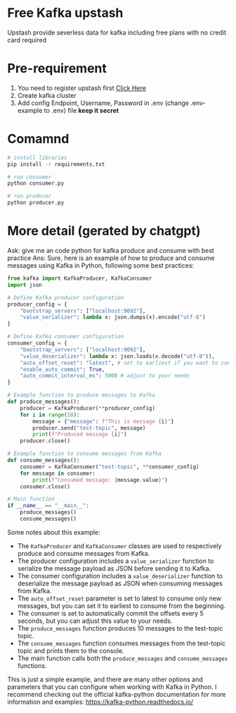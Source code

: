 # Free Kafka upstash

Upstash provide severless data for kafka including free plans with no credit card required

# Pre-requirement

1. You need to register upstash first [Click Here](https://upstash.com/)
2. Create kafka cluster
3. Add config Endpoint, Username, Password in .env (change .env-example to .env) file **keep it secret**

# Comamnd

```bash
# install libraries
pip install -r requirements.txt

# run consumer
python consumer.py

# run producer
python producer.py
```

# More detail (gerated by chatgpt)

Ask: give me an code python for kafka produce and consume with best practice
Ans: Sure, here is an example of how to produce and consume messages using Kafka in Python, following some best practices:

```python
from kafka import KafkaProducer, KafkaConsumer
import json

# Define Kafka producer configuration
producer_config = {
    "bootstrap_servers": ["localhost:9092"],
    "value_serializer": lambda x: json.dumps(x).encode("utf-8")
}

# Define Kafka consumer configuration
consumer_config = {
    "bootstrap_servers": ["localhost:9092"],
    "value_deserializer": lambda x: json.loads(x.decode("utf-8")),
    "auto_offset_reset": "latest", # set to earliest if you want to consume from the beginning
    "enable_auto_commit": True,
    "auto_commit_interval_ms": 5000 # adjust to your needs
}

# Example function to produce messages to Kafka
def produce_messages():
    producer = KafkaProducer(**producer_config)
    for i in range(10):
        message = {"message": f"This is message {i}"}
        producer.send("test-topic", message)
        print(f"Produced message {i}")
    producer.close()

# Example function to consume messages from Kafka
def consume_messages():
    consumer = KafkaConsumer("test-topic", **consumer_config)
    for message in consumer:
        print(f"Consumed message: {message.value}")
    consumer.close()

# Main function
if __name__ == "__main__":
    produce_messages()
    consume_messages()
```

Some notes about this example:

- The `KafkaProducer` and `KafkaConsumer` classes are used to respectively produce and consume messages from Kafka.
- The producer configuration includes a `value_serializer` function to serialize the message payload as JSON before sending it to Kafka.
- The consumer configuration includes a `value_deserializer` function to deserialize the message payload as JSON when consuming messages from Kafka.
- The `auto_offset_reset` parameter is set to latest to consume only new messages, but you can set it to earliest to consume from the beginning.
- The consumer is set to automatically commit the offsets every 5 seconds, but you can adjust this value to your needs.
- The `produce_messages` function produces 10 messages to the test-topic topic.
- The `consume_messages` function consumes messages from the test-topic topic and prints them to the console.
- The main function calls both the `produce_messages` and `consume_messages` functions.

This is just a simple example, and there are many other options and parameters that you can configure when working with Kafka in Python. I recommend checking out the official kafka-python documentation for more information and examples: https://kafka-python.readthedocs.io/
